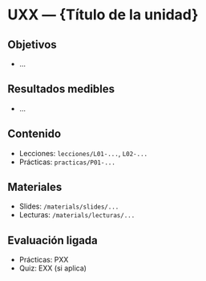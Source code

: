 # UXX — {Título de la unidad}

## Objetivos
- …

## Resultados medibles
- …

## Contenido
- Lecciones: `lecciones/L01-...`, `L02-...`
- Prácticas: `practicas/P01-...`

## Materiales
- Slides: `/materials/slides/...`
- Lecturas: `/materials/lecturas/...`

## Evaluación ligada
- Prácticas: PXX
- Quiz: EXX (si aplica)
